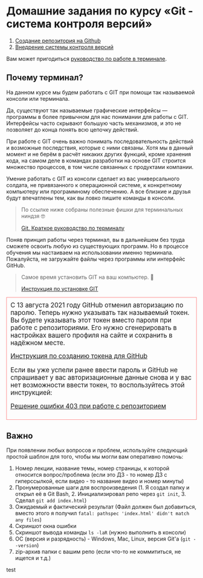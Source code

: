 # Домашние задания по курсу «Git - система контроля версий»

1. [Создание репозитория на Github](1_self/)
2. [Внедрение системы контроля версий](2_introduction/)

Вам может пригодиться [руководство по работе в терминале](https://github.com/netology-code/guides/blob/master/git-terminal/git-terminal.md).

## Почему терминал?
На данном курсе мы будем работать с GIT при помощи так называемой консоли или терминала.

Да, существуют так называемые графические интерфейсы — программы в более привычном для нас понимании для работы с GIT. Интерфейсы часто скрывают большую часть механизмов, и это не позволяет до конца понять всю цепочку действий.

При работе с GIT очень важно понимать последовательность действий и возможные последствия, которые с ними связаны. Хотя мы в данный момент и не берём в расчёт никаких других функций, кроме хранения кода, на самом деле в командах разработки на основе GIT строится множество процессов, в том числе связанных с продуктами компании. 

Умение работать с GIT  из консоли сделает из вас универсального солдата, не привязанного к операционной системе, к конкретному компьютеру или программному обеспечению. А все близкие и друзья будут впечатлены тем, как вы ловко пишите команды в консоли. 

> По ссылке ниже собраны полезные фишки для терминальных ниндзя 🤓
> 
> [Git. Краткое руководство по терминалу](https://netology-code.github.io/guides/git-terminal/git-terminal.html)

Поняв принцип работы через терминал, вы в дальнейшем без труда сможете освоить любую из существующих программ. Но в процессе обучения мы настаиваем на использовании именно терминала. Пожалуйста, не загружайте файлы через программы или интерфейс GitHub.

> Самое время установить GIT на ваш компьютер. 👾 
> 
>[Инструкция по установке GIT](https://netology-code.github.io/guides/git/)

<div style="padding: 10px; font-size: 1.2em; border: 1px solid rgba(255 0 0 / 0.5)">
С 13 августа 2021 году GitHub отменил авторизацию по паролю. Теперь нужно указывать так называемый токен. Вы будете указывать этот токен вместо пароля при работе с репозиториями. Его нужно сгенерировать в настройках вашего профиля на сайте и сохранить в надёжном месте.

<div style="margin: 15px 0;">
    <a href="https://github.com/netology-code/guides/tree/master/github-access-token">Инструкция по созданию токена для GitHub</a>
</div>

Если вы уже успели ранее ввести пароль и GitHub не спрашивает у вас авторизационные данные снова и у вас нет возможности ввести токен, то воспользуйтесь этой инструкцией:

<div style="margin: 15px 0;">
    <a href="https://github.com/netology-code/guides/tree/master/github-403">Решение ошибки 403 при работе с репозиторием</a>
</div>
</div>

## Важно

При появлении любых вопросов и проблем, используйте следующий простой шаблон для того, чтобы мы могли вам оперативно помочь:

1. Номер лекции, название темы, номер страницы, к которой относится вопрос/проблема (если это ДЗ - то номер ДЗ с гиперссылкой, если видео - то название видео и номер минуты)
2. Пронумерованные шаги для воспроизведения (1. Я создал папку и открыл её в Git Bash, 2. Инициализировал репо через `git init`, 3. Сделал `git add index.html`)
3. Ожидаемый и фактический результат (Файл должен был добавиться, вместо этого я получил `fatal: pathspec 'index.html' didn't match any files`)
4. Скриншот окна ошибки
5. Скриншот вывода команды `ls -laR` (нужно выполнить в консоли)
6. ОС (версия и разрядность) - Windows, Mac, Linux, версия Git'а (`git --version`)
7. zip-архив папки с вашим репо (если что-то не коммититься, не ищется и т.д.)

test
